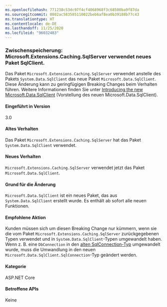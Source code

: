 ```yaml
---
ms.openlocfilehash: 771238c53dc97f4cf4068968f3c68500ba9f87da
ms.sourcegitcommit: 0802ac583585110022beb6af8ea0b39188b77c43
ms.translationtype: HT
ms.contentlocale: de-DE
ms.lasthandoff: 11/25/2020
ms.locfileid: "96032483"
---
```

### <a name="caching-microsoftextensionscachingsqlserver-uses-new-sqlclient-package"></a>Zwischenspeicherung: Microsoft.Extensions.Caching.SqlServer verwendet neues Paket SqlClient.

Das Paket `Microsoft.Extensions.Caching.SqlServer` verwendet anstelle des Pakets `System.Data.SqlClient` das neue Paket `Microsoft.Data.SqlClient`. Diese Änderung kann zu geringfügigen Breaking Changes beim Verhalten führen. Weitere Informationen finden Sie unter [Introducing the new Microsoft.Data.SqlClient](https://devblogs.microsoft.com/dotnet/introducing-the-new-microsoftdatasqlclient/) (Vorstellung des neuen Microsoft.Data.SqlClient).

#### <a name="version-introduced"></a>Eingeführt in Version

3.0

#### <a name="old-behavior"></a>Altes Verhalten

Das Paket `Microsoft.Extensions.Caching.SqlServer` hat das Paket `System.Data.SqlClient` verwendet.

#### <a name="new-behavior"></a>Neues Verhalten

`Microsoft.Extensions.Caching.SqlServer` verwendet jetzt das Paket `Microsoft.Data.SqlClient`.

#### <a name="reason-for-change"></a>Grund für die Änderung

`Microsoft.Data.SqlClient` ist ein neues Paket, das aus `System.Data.SqlClient` erstellt wurde. Es enthält ab sofort alle neuen Funktionen.

#### <a name="recommended-action"></a>Empfohlene Aktion

Kunden müssen sich um diesen Breaking Change nur kümmern, wenn sie die vom Paket `Microsoft.Extensions.Caching.SqlServer` zurückgegebenen Typen verwendet und in `System.Data.SqlClient`-Typen umgewandelt haben. Wenn z. B. eine `DbConnection` in den [alten SqlConnection-Typ](xref:System.Data.SqlClient.SqlConnection) umgewandelt wurde, muss die Umwandlung in den neuen `Microsoft.Data.SqlClient.SqlConnection`-Typ geändert werden.

#### <a name="category"></a>Kategorie

ASP.NET Core

#### <a name="affected-apis"></a>Betroffene APIs

Keine

<!-- 

#### Affected APIs

Not detectable via API analysis

-->
